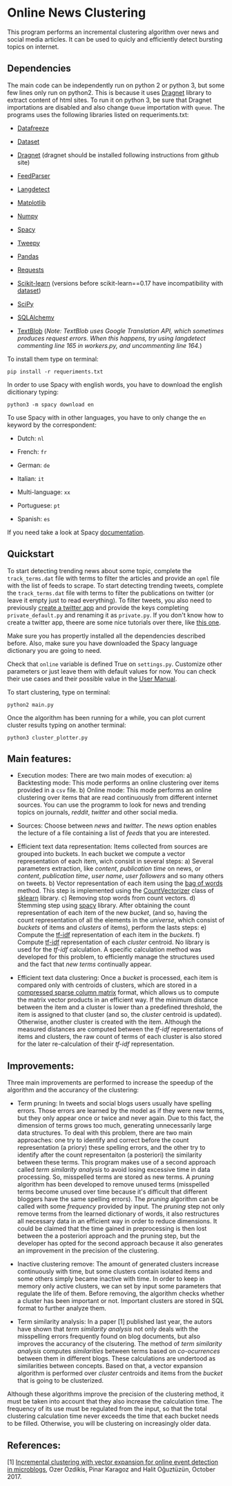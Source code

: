 # Online News Clustering

This program performs an incremental clustering algorithm over news and social media articles. It can be used to quicly and efficiently detect bursting topics on internet.

## Dependencies

The main code can be independently run on python 2 or python 3, but some few lines only run on python2. This is because it uses [Dragnet](https://github.com/seomoz/dragnet) library to extract content of html sites. To run it on python 3, be sure that Dragnet importations are disabled and also change `Queue` importation with `queue`.
The programs uses the following libraries listed on requeriments.txt:

- [Datafreeze](https://github.com/pudo/datafreeze)

- [Dataset](https://dataset.readthedocs.io/en/latest/)

- [Dragnet](https://github.com/seomoz/dragnet) (dragnet should be installed following instructions from github site)

- [FeedParser](https://pythonhosted.org/feedparser/)

- [Langdetect](https://pypi.org/project/langdetect/)

- [Matplotlib](https://matplotlib.org/)

- [Numpy](http://www.numpy.org/)

- [Spacy](https://spacy.io/)

- [Tweepy](http://www.tweepy.org/)

- [Pandas](https://pandas.pydata.org/)

- [Requests](http://docs.python-requests.org/en/master/)

- [Scikit-learn](http://scikit-learn.org/stable/) (versions before scikit-learn==0.17 have incompatibility with [dataset](https://dataset.readthedocs.io/en/latest/))

- [SciPy](https://www.scipy.org/)

- [SQLAlchemy](https://www.sqlalchemy.org/)

- [TextBlob](http://textblob.readthedocs.io/en/dev/) (*Note: TextBlob uses Google Translation API, which sometimes produces request errors. When this happens, try using langdetect commenting line 165 in workers.py, and uncommenting line 164.*)

To install them type on terminal:

```
pip install -r requeriments.txt
```

In order to use Spacy with english words, you have to download the english dicitionary typing:

```
python3 -m spacy download en
```

To use Spacy with in other languages, you have to only change the `en` keyword by the correspondent:

- Dutch: `nl`

- French: `fr`

- German: `de`

- Italian: `it`

- Multi-language: `xx`

- Portuguese: `pt`

- Spanish: `es`

If you need take a look at Spacy [documentation](https://spacy.io/models/).

## Quickstart

To start detecting trending news about some topic, complete the `track_terms.dat` file with terms to filter the articles and provide an `opml` file with the list of feeds to scrape. To start detecting trending tweets, complete the `track_terms.dat` file with terms to filter the publications on twitter (or leave it empty just to read everything). To filter tweets, you also need to previously [create a twitter app](https://apps.twitter.com/) and provide the keys completing `private_default.py` and renaming it as `private.py`. If you don't know how to create a twitter app, theere are some nice tutorials over there, like [this one](https://iag.me/socialmedia/how-to-create-a-twitter-app-in-8-easy-steps/).

Make sure you has propertly installed all the dependencies described before. Also, make sure you have downloaded the Spacy language dictionary you are going to need.

Check that `online` variable is defined True on `settings.py`. Customize other parameters or just leave them with default values for now. You can check their use cases and their possible value in the [User Manual](./user_manual.md).

To start clustering, type on terminal:

```
python2 main.py
```

Once the algorithm has been running for a while, you can plot current cluster results typing on another terminal:

```
python3 cluster_plotter.py
```

## Main features:

- Execution modes: There are two main modes of execution:
a) Backtesting mode: This mode performs an online clustering over items provided in a `csv` file.
b) Online mode: This mode performs an online clustering over items that are read continuously from different internet sources. You can use the programm to look for news and trending topics on journals, *reddit*, *twitter* and other social media.

- Sources: Choose between *news* and *twitter*. The *news* option enables the lecture of a file containing a list of *feeds* that you are interested.

- Efficient text data representation: Items collected from sources are grouped into buckets. In each bucket we compute a vector representation of each item, wich consist in several steps:
a) Several parameters extraction, like *content*, *publication time* on news, or *content*, *publication time*, *user name*, *user followers* and so many others on tweets.
b) Vector representation of each item using the [bag of words](https://en.wikipedia.org/wiki/Bag-of-words_model) method. This step is implemented using the [CountVectorizer](http://scikit-learn.org/stable/modules/generated/sklearn.feature_extraction.text.CountVectorizer.html) class of [sklearn](http://scikit-learn.org/stable/) library.
c) Removing stop words from count vectors.
d) Stemming step using [spacy](https://spacy.io/) library. 
After obtaining the count representation of each item of the new *bucket*, (and so, having the count representation of all the elements in the *universe*, which consist of *buckets* of items and *clusters* of items), perform the lasts steps:
e) Compute the [tf-idf](https://en.wikipedia.org/wiki/Tf%E2%80%93idf) representation of each item in the *buckets*.
f) Compute [tf-idf](https://en.wikipedia.org/wiki/Tf%E2%80%93idf) representation of each *cluster* centroid.
No library is used for the *tf-idf* calculation. A specific calculation method was developed for this problem, to efficiently manage the structures used and the fact that *new terms* continually appear.

- Efficient text data clustering: Once a *bucket* is processed, each item is compared only with centroids of clusters, which are stored in a [compressed sparse column matrix](https://docs.scipy.org/doc/scipy/reference/generated/scipy.sparse.csc_matrix.html) format, which allows us to compute the matrix vector products in an efficient way. If the minimum distance between the item and a cluster is lower than a predefined threshold, the item is assigned to that cluster (and so, the *cluster* centroid is updated). Otherwise, another cluster is created with the item. Although the measured distances are computed between the *tf-idf* representations of items and clusters, the raw count of terms of each cluster is also stored for the later re-calculation of their *tf-idf* representation.

## Improvements:

Three main improvements are performed to increase the speedup of the algorithm and the accurancy of the clustering:

- Term pruning: In tweets and social blogs users usually have spelling errors. Those errors are learned by the model as if they were new terms, but they only appear once or twice and never again. Due to this fact, the dimension of terms grows too much, generating unnecessarily large data structures. To deal with this problem, there are two main approaches: one try to identify and correct before the count representation (a priory) these spelling errors, and the other try to identify after the count representaiton (a posteriori) the similarity between these terms. This program makes use of a second approach called *term similarity analysis* to avoid losing excessive time in data processing. So, misspelled terms are stored as new terms. A *pruning* algorithm has been developed to remove unused terms (misspelled terms become unused over time because it's difficult that different bloggers have the same spelling errors). The *pruning* algorithm can be called with some *frequency* provided by input. The *pruning* step not only remove terms from the learned dictionary of words, it also restructures all necessary data in an efficient way in order to reduce dimensions.
It could be claimed that the time gained in preprocessing is then lost between the a posteriori approach and the pruning step, but the developer has opted for the second approach because it also generates an improvement in the precision of the clustering.

- Inactive clustering remove: The amount of generated clusters increase continuously with time, but some clusters contain isolated items and some others simply became inactive with time. In order to keep in memory only active clusters, we can set by input some parameters that regulate the life of them. Before removing, the algorithm checks whether a cluster has been important or not. Important clusters are stored in SQL format to further analyze them.

- Term similarity analysis: In a paper [1] published last year, the autors have shown that *term similarity analysis* not only deals with the misspelling errors frequently found on blog documents, but also improves the accurancy of the clsutering. The method of *term similarity analysis* computes *similarities* between terms based on *co-ocurrences* between them in different blogs. These calculations are undertood as similarities between concepts. Based on that, a vector expansion algorithm is performed over *cluster* centroids and items from the *bucket* that is going to be clusterized.

Although these algorithms improve the precision of the clustering method, it must be taken into account that they also increase the calculation time. The frequency of its use must be regulated from the input, so that the total clustering calculation time never exceeds the time that each bucket needs to be filled. Otherwise, you will be clustering on increasingly older data.

## References:

[1] [Incremental clustering with vector expansion for online event detection in microblogs](https://www.researchgate.net/publication/320861041_Incremental_clustering_with_vector_expansion_for_online_event_detection_in_microblogs), Ozer Ozdikis, Pinar Karagoz and Halit Oğuztüzün, October 2017.